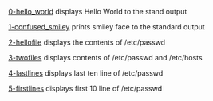 [0-hello_world](./0-hello_world) displays Hello World to the stand output

[1-confused_smiley](./1-confused_smiley) prints smiley face to the standard output

[2-hellofile](./2-hellofile) displays the contents of /etc/passwd

[3-twofiles](./3-twofiles) displays contents of /etc/passwd and /etc/hosts

[4-lastlines](./4-lastlines) displays last ten line of /etc/passwd

[5-firstlines](./5-firstlines) displays first 10 line of /etc/passwd


